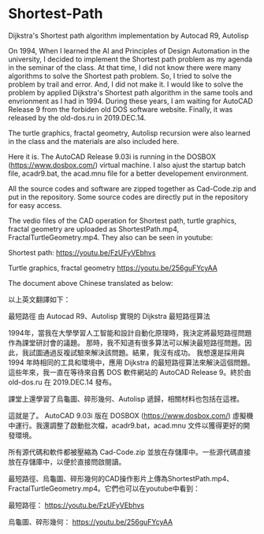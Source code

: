 # Shortest-Path
Dijkstra's Shortest path algorithm implementation by Autocad R9, Autolisp

On 1994, When I learned the AI and Principles of Design Automation in the university, I decided to implement the Shortest path problem as my agenda in the seminar of the class.
At that time, I did not know there were many algorithms to solve the Shortest path problem. So, I tried to solve the problem by trail and error. And, I did not make it.
I would like to solve the problem by applied  Dijkstra's Shortest path algorithm in the same tools and envrionment as I had in 1994. During these years, I am waiting for AutoCAD Release 9 from the forbiden old DOS software website. Finally, it was released by the old-dos.ru in 2019.DEC.14.

The turtle graphics, fractal geometry, Autolisp recursion were also learned in the class and the materials are also included here.

Here it is.
The AutoCAD Release 9.03i is running in the DOSBOX (https://www.dosbox.com/) virtual machine. I also ajust the startup batch file, acadr9.bat, the acad.mnu file for a better developement environment.

All the source codes and software are zipped together as Cad-Code.zip and put in the repository. Some source codes are directly put in the repository for easy access.

The vedio files of the CAD operation for Shortest path, turtle graphics, fractal geometry are uploaded as ShortestPath.mp4, FractalTurtleGeometry.mp4. They also can be seen in youtube: 

Shortest path: https://youtu.be/FzUFyVEbhvs 

Turtle graphics, fractal geometry https://youtu.be/256guFYcyAA

The document above Chinese translated as below:

以上英文翻譯如下：

最短路徑
由 Autocad R9、Autolisp 實現的 Dijkstra 最短路徑算法

1994年，當我在大學學習人工智能和設計自動化原理時，我決定將最短路徑問題作為課堂研討會的議題。
那時，我不知道有很多算法可以解決最短路徑問題。因此，我試圖通過反複試驗來解決該問題。結果，我沒有成功。
我想還是採用與 1994 年時相同的工具和環境中，應用 Dijkstra 的最短路徑算法來解決這個問題。這些年來，我一直在等待來自舊 DOS 軟件網站的 AutoCAD Release 9。終於由 old-dos.ru 在 2019.DEC.14 發布。

課堂上還學習了烏龜圖、碎形幾何、Autolisp 遞歸，相關材料也包括在這裡。

這就是了。
AutoCAD 9.03i 版在 DOSBOX (https://www.dosbox.com/) 虛擬機中運行。我還調整了啟動批次檔，acadr9.bat，acad.mnu 文件以獲得更好的開發環境。

所有源代碼和軟件都被壓縮為 Cad-Code.zip 並放在存儲庫中。一些源代碼直接放在存儲庫中，以便於直接問啟閱讀。

最短路徑、烏龜圖、碎形幾何的CAD操作影片上傳為ShortestPath.mp4、FractalTurtleGeometry.mp4。它們也可以在youtube中看到：

最短路徑： https://youtu.be/FzUFyVEbhvs

烏龜圖、碎形幾何： https://youtu.be/256guFYcyAA
